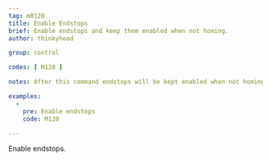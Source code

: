 ```yaml
---
tag: m0120
title: Enable Endstops
brief: Enable endstops and keep them enabled when not homing.
author: thinkyhead

group: control

codes: [ M120 ]

notes: After this command endstops will be kept enabled when not homing. This may have side-effects if using `SD_ABORT_ON_ENDSTOP_HIT`.

examples:
  -
    pre: Enable endstops
    code: M120

---
```


Enable endstops.
